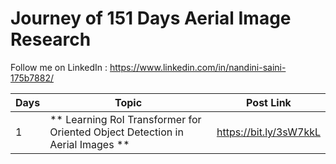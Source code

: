 # Journey of 151 Days Aerial Image Research


Follow me on LinkedIn : https://www.linkedin.com/in/nandini-saini-175b7882/


| Days | Topic                                        | Post Link              |
| ---- | -------------------------------------------- | ---------------------- |
| 1    | ** Learning RoI Transformer for Oriented Object Detection in Aerial Images **          | https://bit.ly/3sW7kkL |

